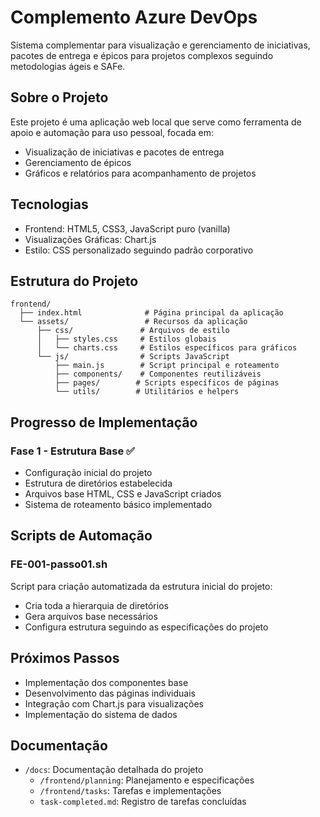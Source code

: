 # Complemento Azure DevOps

Sistema complementar para visualização e gerenciamento de iniciativas, pacotes de entrega e épicos para projetos complexos seguindo metodologias ágeis e SAFe.

## Sobre o Projeto

Este projeto é uma aplicação web local que serve como ferramenta de apoio e automação para uso pessoal, focada em:
- Visualização de iniciativas e pacotes de entrega
- Gerenciamento de épicos
- Gráficos e relatórios para acompanhamento de projetos

## Tecnologias

- Frontend: HTML5, CSS3, JavaScript puro (vanilla)
- Visualizações Gráficas: Chart.js
- Estilo: CSS personalizado seguindo padrão corporativo

## Estrutura do Projeto

```
frontend/
  ├── index.html              # Página principal da aplicação
  └── assets/                 # Recursos da aplicação
      ├── css/               # Arquivos de estilo
      │   ├── styles.css     # Estilos globais
      │   └── charts.css     # Estilos específicos para gráficos
      └── js/                # Scripts JavaScript
          ├── main.js        # Script principal e roteamento
          ├── components/    # Componentes reutilizáveis
          ├── pages/        # Scripts específicos de páginas
          └── utils/        # Utilitários e helpers
```

## Progresso de Implementação

### Fase 1 - Estrutura Base ✅
- Configuração inicial do projeto
- Estrutura de diretórios estabelecida
- Arquivos base HTML, CSS e JavaScript criados
- Sistema de roteamento básico implementado

## Scripts de Automação

### FE-001-passo01.sh
Script para criação automatizada da estrutura inicial do projeto:
- Cria toda a hierarquia de diretórios
- Gera arquivos base necessários
- Configura estrutura seguindo as especificações do projeto

## Próximos Passos

- Implementação dos componentes base
- Desenvolvimento das páginas individuais
- Integração com Chart.js para visualizações
- Implementação do sistema de dados

## Documentação

- `/docs`: Documentação detalhada do projeto
  - `/frontend/planning`: Planejamento e especificações
  - `/frontend/tasks`: Tarefas e implementações
  - `task-completed.md`: Registro de tarefas concluídas
